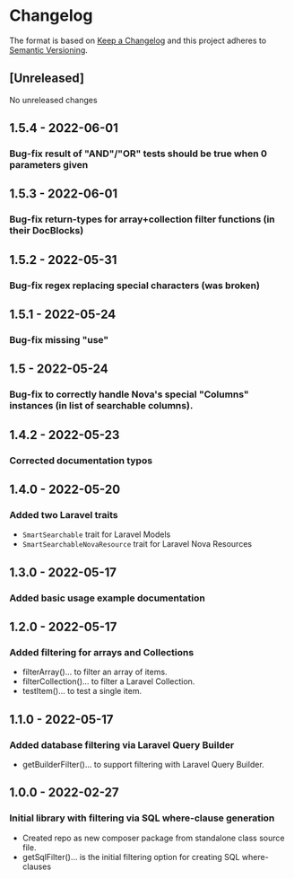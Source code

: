 # Changelog

The format is based on [Keep a Changelog](http://keepachangelog.com/en/1.0.0/)
and this project adheres to [Semantic Versioning](http://semver.org/spec/v2.0.0.html).

## [Unreleased]

No unreleased changes

## 1.5.4 - 2022-06-01

### Bug-fix result of "AND"/"OR" tests should be true when 0 parameters given

## 1.5.3 - 2022-06-01

### Bug-fix return-types for array+collection filter functions (in their DocBlocks)

## 1.5.2 - 2022-05-31

### Bug-fix regex replacing special characters (was broken)

## 1.5.1 - 2022-05-24

### Bug-fix missing "use"

## 1.5 - 2022-05-24

### Bug-fix to correctly handle Nova's special "Columns" instances (in list of searchable columns).

## 1.4.2 - 2022-05-23

### Corrected documentation typos

## 1.4.0 - 2022-05-20

### Added two Laravel traits

* `SmartSearchable` trait for Laravel Models
* `SmartSearchableNovaResource` trait for Laravel Nova Resources

## 1.3.0 - 2022-05-17

### Added basic usage example documentation

## 1.2.0 - 2022-05-17

### Added filtering for arrays and Collections

* filterArray()...      to filter an array of items.
* filterCollection()... to filter a Laravel Collection.
* testItem()...         to test a single item.

## 1.1.0 - 2022-05-17

### Added database filtering via Laravel Query Builder

* getBuilderFilter()... to support filtering with Laravel Query Builder.

## 1.0.0 - 2022-02-27

### Initial library with filtering via SQL where-clause generation

* Created repo as new composer package from standalone class source file.
* getSqlFilter()... is the initial filtering option for creating SQL where-clauses
